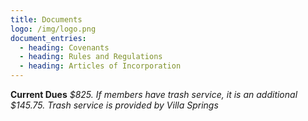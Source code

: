 ```yaml
---
title: Documents
logo: /img/logo.png
document_entries:
  - heading: Covenants
  - heading: Rules and Regulations
  - heading: Articles of Incorporation
---
```

**Current Dues**
_$825. If members have trash service, it is an additional $145.75. Trash service is provided by Villa Springs_
